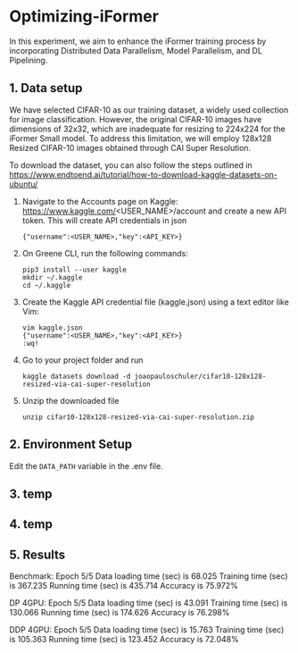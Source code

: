# Optimizing-iFormer

In this experiment, we aim to enhance the iFormer training process by incorporating Distributed Data Parallelism, Model Parallelism, and DL Pipelining.

## 1. Data setup

We have selected CIFAR-10 as our training dataset, a widely used collection for image classification. However, the original CIFAR-10 images have dimensions of 32x32, which are inadequate for resizing to 224x224 for the iFormer Small model. To address this limitation, we will employ 128x128 Resized CIFAR-10 images obtained through CAI Super Resolution.

To download the dataset, you can also follow the steps outlined in 
https://www.endtoend.ai/tutorial/how-to-download-kaggle-datasets-on-ubuntu/


1. Navigate to the Accounts page on Kaggle: https://www.kaggle.com/<USER_NAME>/account and create a new API token. This will create API credentials in json 

    ```{"username":<USER_NAME>,"key":<API_KEY>}```

2. On Greene CLI, run the following commands:

    ```
    pip3 install --user kaggle
    mkdir ~/.kaggle
    cd ~/.kaggle
    ```

3. Create the Kaggle API credential file (kaggle.json) using a text editor like Vim:

    ```
    vim kaggle.json
    {"username":<USER_NAME>,"key":<API_KEY>}
    :wq!
    ```

4. Go to your project folder and run
    ```
    kaggle datasets download -d joaopauloschuler/cifar10-128x128-resized-via-cai-super-resolution
    ```

5. Unzip the downloaded file
    ```
    unzip cifar10-128x128-resized-via-cai-super-resolution.zip
    ```


## 2. Environment Setup

Edit the ```DATA_PATH``` variable in the .env file.

## 3. temp

## 4. temp

## 5. Results

Benchmark: Epoch 5/5 Data loading time (sec) is 68.025 Training time (sec) is 367.235 Running time (sec) is 435.714 Accuracy is 75.972%

DP 4GPU: Epoch 5/5 Data loading time (sec) is 43.091 Training time (sec) is 130.066 Running time (sec) is 174.626 Accuracy is 76.298%

DDP 4GPU: Epoch 5/5 Data loading time (sec) is 15.763 Training time (sec) is 105.363 Running time (sec) is 123.452 Accuracy is 72.048%